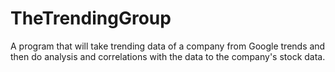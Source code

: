 # TheTrendingGroup 
A program that will take trending data of a company from Google trends and then do analysis and correlations with the data to the company's stock data.
